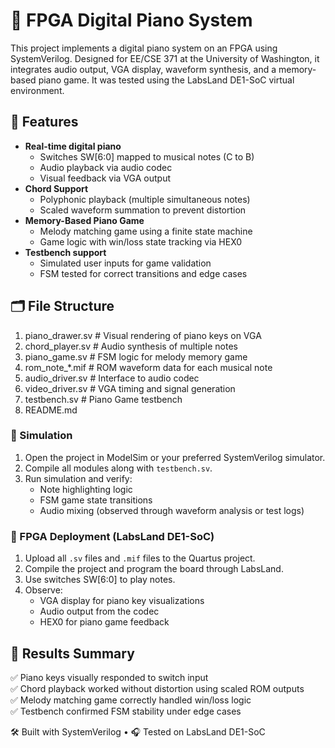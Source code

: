 # 🎹 FPGA Digital Piano System

This project implements a digital piano system on an FPGA using SystemVerilog. Designed for EE/CSE 371 at the University of Washington, it integrates audio output, VGA display, waveform synthesis, and a memory-based piano game. It was tested using the LabsLand DE1-SoC virtual environment.

## 🧩 Features

- **Real-time digital piano**
  - Switches SW[6:0] mapped to musical notes (C to B)
  - Audio playback via audio codec
  - Visual feedback via VGA output
- **Chord Support**
  - Polyphonic playback (multiple simultaneous notes)
  - Scaled waveform summation to prevent distortion
- **Memory-Based Piano Game**
  - Melody matching game using a finite state machine
  - Game logic with win/loss state tracking via HEX0
- **Testbench support**
  - Simulated user inputs for game validation
  - FSM tested for correct transitions and edge cases

## 🗂️ File Structure
1. piano_drawer.sv # Visual rendering of piano keys on VGA
2. chord_player.sv # Audio synthesis of multiple notes
3. piano_game.sv # FSM logic for melody memory game
4. rom_note_*.mif # ROM waveform data for each musical note
5. audio_driver.sv # Interface to audio codec
6. video_driver.sv # VGA timing and signal generation
7. testbench.sv # Piano Game testbench
8. README.md

### 🧪 Simulation

1. Open the project in ModelSim or your preferred SystemVerilog simulator.
2. Compile all modules along with `testbench.sv`.
3. Run simulation and verify:
   - Note highlighting logic
   - FSM game state transitions
   - Audio mixing (observed through waveform analysis or test logs)

### 🚀 FPGA Deployment (LabsLand DE1-SoC)

1. Upload all `.sv` files and `.mif` files to the Quartus project.
2. Compile the project and program the board through LabsLand.
3. Use switches SW[6:0] to play notes.
4. Observe:
   - VGA display for piano key visualizations
   - Audio output from the codec
   - HEX0 for piano game feedback

## 🧾 Results Summary

✅ Piano keys visually responded to switch input  
✅ Chord playback worked without distortion using scaled ROM outputs  
✅ Melody matching game correctly handled win/loss logic  
✅ Testbench confirmed FSM stability under edge cases  

🛠 Built with SystemVerilog • 🎧 Tested on LabsLand DE1-SoC





